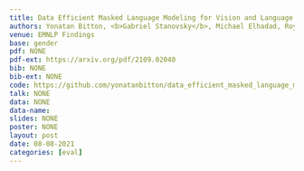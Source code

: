 ```yaml
---
title: Data Efficient Masked Language Modeling for Vision and Language
authors: Yonatan Bitton, <b>Gabriel Stanovsky</b>, Michael Elhadad, Roy Schwartz
venue: EMNLP Findings
base: gender
pdf: NONE
pdf-ext: https://arxiv.org/pdf/2109.02040
bib: NONE
bib-ext: NONE
code: https://github.com/yonatanbitton/data_efficient_masked_language_modeling_for_vision_and_language
talk: NONE
data: NONE
data-name: 
slides: NONE
poster: NONE
layout: post
date: 08-08-2021
categories: [eval]
---
```

